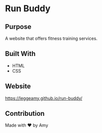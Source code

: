 # Run Buddy

## Purpose
A website that offers fitness training services.

## Built With
* HTML
* CSS

## Website
https://leggeamy.github.io/run-buddy/

## Contribution
Made with ❤️ by Amy
